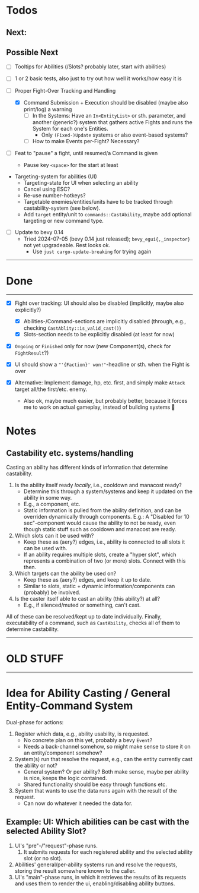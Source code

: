 # Todos

## Next:

## Possible Next
- [ ] Tooltips for Abilities (/Slots? probably later, start with abilities)

- [ ] 1 or 2 basic tests, also just to try out how well it works/how easy it is

- [ ] Proper Fight-Over Tracking and Handling
  - [x] Command Submission + Execution should be disabled (maybe also print/log) a warning
    - [ ] In the Systems: Have an `In<EntityList>` or sth. parameter, and another (generic?) system that gathers
          active Fights and runs the System for each one's Entities.
      - Only `(Fixed-)Update` systems or also event-based systems?
    - [ ] How to make Events per-Fight? Necessary?

- [ ] Feat to "pause" a fight, until resumed/a Command is given
  - Pause key `<space>` for the start at least

- Targeting-system for abilities (UI)
    - Targeting-state for UI when selecting an ability
    - Cancel using ESC?
    - Re-use number-hotkeys?
    - Targetable enemies/entities/units have to be tracked through castability-system (see below).
    - Add `target` entity/unit to `commands::CastAbility`, maybe add optional targeting or new command type.

- [ ] Update to bevy 0.14
  - Tried 2024-07-05 (bevy 0.14 just released); `bevy_egui{,_inspector}` not yet upgradeable. Rest looks ok.
    - Use `just cargo-update-breaking` for trying again

---
# Done
---
- [x] Fight over tracking: UI should also be disabled (implicitly, maybe also explicitly?)
  - [x] Abilities-/Command-sections are implicitly disabled (through, e.g., checking `CastAblity::is_valid_cast()`)
  - [x] Slots-section needs to be explicitly disabled (at least for now)

- [x] `Ongoing` or `Finished` only for now (new Component(s), check for `FightResult`?)

- [x] UI should show a `"'{Faction}' won!"`-headline or sth. when the Fight is over

- [x] Alternative: Implement damage, hp, etc. first, and simply make `Attack` target all/the first/etc. enemy.
    - Also ok, maybe much easier, but probably better, because it forces me to work on actual gameplay, instead of building systems :see_no_evil:

# Notes

## Castability etc. systems/handling

Casting an ability has different kinds of information that determine castability.

1. Is the ability itself ready *locally*, i.e., cooldown and manacost ready?
    - Determine this through a system/systems and keep it updated on the ability in some way.
    - E.g., a component, etc.
    - Static information is pulled from the ability definition, and can be overriden dynamically through components.
      E.g.: A "Disabled for 10 sec"-component would cause the ability to not be ready, even though static stuff such as cooldown and manacost are ready.
2. Which slots can it be used with?
    - Keep these as (aery?) edges, i.e., ability is connected to all slots it can be used with.
    - If an ability requires multiple slots, create a "hyper slot", which represents a combination of two (or more) slots. Connect with this then.
3. Which targets can the ability be used on?
    - Keep these as (aery?) edges, and keep it up to date.
    - Similar to slots, static + dynamic information/components can (probably) be involved.
4. Is the caster itself able to cast an ability (this ability?) at all?
    - E.g., if silenced/muted or something, can't cast.

All of these can be resolved/kept up to date individually.
Finally, executability of a command, such as `CastAbility`, checks all of them to determine castability.

---
# OLD STUFF
---

# Idea for Ability Casting / General Entity-Command System

Dual-phase for actions:

1. Register which data, e.g., ability usability, is requested.
    - No concrete plan on this yet, probably a bevy `Event`?
    - Needs a back-channel somehow, so might make sense to store it on an entity/component somehow?
2. System(s) run that resolve the request, e.g., can the entity currently cast the ability or not?
    - General system? Or per ability? Both make sense, maybe per ability is nice, keeps the logic contained.
    - Shared functionality should be easy through functions etc.
3. System that wants to use the data runs again with the result of the request.
    - Can now do whatever it needed the data for.

## Example: UI: Which abilities can be cast with the selected Ability Slot?

1. UI's "pre"-/"request"-phase runs.
    1. It submits requests for each registered ability and the selected ability slot (or no slot).
2. Abilities' general/per-ability systems run and resolve the requests, storing the result somewhere known to the caller.
3. UI's "main"-phase runs, in which it retrieves the results of its requests and uses them to render the ui, enabling/disabling ability buttons.
